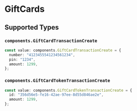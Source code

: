 # GiftCards


## Supported Types

### `components.GiftCardTransactionCreate`

```typescript
const value: components.GiftCardTransactionCreate = {
  number: "4123455541234561234",
  pin: "1234",
  amount: 1299,
};
```

### `components.GiftCardTokenTransactionCreate`

```typescript
const value: components.GiftCardTokenTransactionCreate = {
  id: "356d56e5-fe16-42ae-97ee-8d55d846ae2e",
  amount: 1299,
};
```

